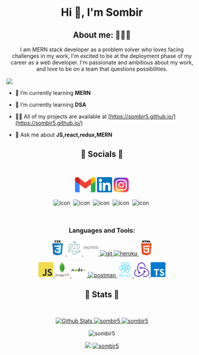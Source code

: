 
<h1 align="center">Hi 👋, I'm Sombir</h1>
<h2 align="center">About me: 👨🏽‍💻</h2>
<p align="center">I am MERN stack developer as a problem solver who loves facing challenges in my work, I'm excited to be at the deployment phase of my career as a web developer. I'm passionate and ambitious about my work, and love to be on a team that questions possibilities.</p>

<img align="center" src="https://camo.githubusercontent.com/6ce26497c92c1a8d72c8816fc76ed9438cc0e815b73a410895c95634d863ff8d/68747470733a2f2f7237713677397a362e726f636b657463646e2e6d652f6361726565722f77702d636f6e74656e742f75706c6f6164732f323032302f30332f66756c6c2d737461636b2d646576656c6f706d656e742e676966" />

- 🌱 I’m currently learning **MERN**

- 🌱 I’m currently learning **DSA**

- 👨‍💻 All of my projects are available at [https://sombir5.github.io/](https://sombir5.github.io/)

- 💬 Ask me about **JS,react,redux,MERN**


<h2 align="center">🌟 Socials 🌟</h2>
<br />
<p align="center">
    <a href="mailto:sombirverma5@gmail.com?subject=Hi%20from%20Github_Profile" title="Gmail">
        <img src="https://raw.githubusercontent.com/Rohit19060/Rohit19060/main/assets/images/Gmail.svg" alt="Gmail" width="54" /></a>
    <a href="https://www.linkedin.com/in/sombirverma/" title="LinkedIn">
        <img src="https://raw.githubusercontent.com/Rohit19060/Rohit19060/main/assets/images/Linkedin.svg" alt="LinkedIn" width="40"   /></a>
    <a href="https://www.instagram.com/sombirverma5/" title="Instagram">
        <img src="https://raw.githubusercontent.com/Rohit19060/Rohit19060/main/assets/images/Instagram.svg" alt="Instagram" width="40" /></a> 
</p>


<p align="center">
        <img src="https://techstack-generator.vercel.app/js-icon.svg" alt="icon" width="54" height="54" align="center"  />&nbsp;
        <img src="https://techstack-generator.vercel.app/restapi-icon.svg" alt="icon" width="54" height="54" align="center" />&nbsp;
        <img src="https://techstack-generator.vercel.app/github-icon.svg" alt="icon" width="54" height="54" align="center" />&nbsp;
        <img src="https://techstack-generator.vercel.app/react-icon.svg" alt="icon" width="54" height="54" align="center"   />&nbsp
          <img src="https://techstack-generator.vercel.app/redux-icon.svg" alt="icon" width="54" height="54" align="center" />&nbsp;
</p>
<br />
<h3 align="center">Languages and Tools:</h3>
<p align="center"> <a href="https://www.w3schools.com/css/" target="_blank" rel="noreferrer"> <img src="https://raw.githubusercontent.com/devicons/devicon/master/icons/css3/css3-original-wordmark.svg" alt="css3" width="40" height="40"/> </a> <a href="https://www.electronjs.org" target="_blank" rel="noreferrer"> <img src="https://raw.githubusercontent.com/devicons/devicon/master/icons/electron/electron-original.svg" alt="electron" width="40" height="40"/> </a> <a href="https://expressjs.com" target="_blank" rel="noreferrer"> <img src="https://raw.githubusercontent.com/devicons/devicon/master/icons/express/express-original-wordmark.svg" alt="express" width="40" height="40"/> </a> <a href="https://git-scm.com/" target="_blank" rel="noreferrer"> <img src="https://www.vectorlogo.zone/logos/git-scm/git-scm-icon.svg" alt="git" width="40" height="40"/> </a> <a href="https://heroku.com" target="_blank" rel="noreferrer"> <img src="https://www.vectorlogo.zone/logos/heroku/heroku-icon.svg" alt="heroku" width="40" height="40"/> </a> <a href="https://www.w3.org/html/" target="_blank" rel="noreferrer"> <img src="https://raw.githubusercontent.com/devicons/devicon/master/icons/html5/html5-original-wordmark.svg" alt="html5" width="40" height="40"/> </a>
</p>
<p align="center">
<a href="https://developer.mozilla.org/en-US/docs/Web/JavaScript" target="_blank" rel="noreferrer"> <img src="https://raw.githubusercontent.com/devicons/devicon/master/icons/javascript/javascript-original.svg" alt="javascript" width="40" height="40"/> </a> <a href="https://www.mongodb.com/" target="_blank" rel="noreferrer"> <img src="https://raw.githubusercontent.com/devicons/devicon/master/icons/mongodb/mongodb-original-wordmark.svg" alt="mongodb" width="40" height="40"/> </a> <a href="https://nodejs.org" target="_blank" rel="noreferrer"> <img src="https://raw.githubusercontent.com/devicons/devicon/master/icons/nodejs/nodejs-original-wordmark.svg" alt="nodejs" width="40" height="40"/> </a> <a href="https://postman.com" target="_blank" rel="noreferrer"> <img src="https://www.vectorlogo.zone/logos/getpostman/getpostman-icon.svg" alt="postman" width="40" height="40"/> </a> <a href="https://reactjs.org/" target="_blank" rel="noreferrer"> <img src="https://raw.githubusercontent.com/devicons/devicon/master/icons/react/react-original-wordmark.svg" alt="react" width="40" height="40"/> </a> <a href="https://redux.js.org" target="_blank" rel="noreferrer"> <img src="https://raw.githubusercontent.com/devicons/devicon/master/icons/redux/redux-original.svg" alt="redux" width="40" height="40"/> </a> <a href="https://www.typescriptlang.org/" target="_blank" rel="noreferrer"> <img src="https://raw.githubusercontent.com/devicons/devicon/master/icons/typescript/typescript-original.svg" alt="typescript" width="40" height="40"/> </a> </p>
<h2 align="center">🤍 Stats 🤍</h2>
<br />

<p align="center">
    <a href="https://github.com/sombir5?tab=repositories" title="Profile">
        <img src="https://github-readme-stats.vercel.app/api?username=sombir5&show_icons=true&custom_title=My%20GitHub%20Stats&border_radius=0"
            alt="Github Stats" width="49%" />
    </a>
    <a href="https://github.com/sombir5?tab=repositories" title="Profile">
        <img src="https://github-readme-streak-stats.herokuapp.com/?user=sombir5&border_radius=0" alt="sombir5"
            width="49%" />
    </a>
    <a href="https://github.com/sombir5?tab=repositories" title="Profile">
        <img src="https://activity-graph.herokuapp.com/graph?username=sombir5&theme=react-dark&hide_border=true&custom_title=Activity%20Graph" alt="sombir5"
            width="49%" />
    </a>
    <p align="center"><img align="center" src="https://github-readme-stats.vercel.app/api/top-langs?username=sombir5&show_icons=true&locale=en&layout=compact" alt="sombir5" /></p>
</p>
<p align="center">
<a href="https://wakatime.com/@sombir5"><img src="https://wakatime.com/badge/user/7a2f4c7b-6811-4c60-8d9a-1ebe16d4222c.svg"></a>
<a href="https://github.com/sombir5?tab=repositories" title="Profile">
<img src="https://komarev.com/ghpvc/?username=sombir5&label=Profile%20views&color=0e75b6&style=flat" alt="sombir5" />
</a>
</p>







